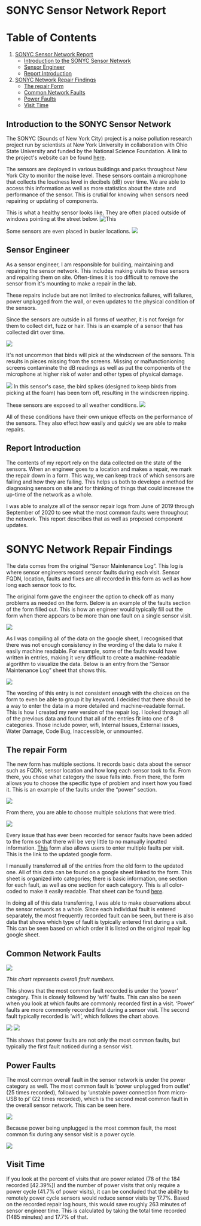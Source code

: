 # SONYC Sensor Network Report

# Table of Contents

1. [SONYC Sensor Network Report](https://github.com/sonyc-project/Sensor-Repair-Log-Findings-/blob/main/README.md#sonyc-sensor-network-report)
     - [Introduction to the SONYC Sensor Network](https://github.com/sonyc-project/Sensor-Repair-Log-Findings-/blob/main/README.md#introduction-to-the-sonyc-sensor-network) 
     - [Sensor Engineer](https://github.com/sonyc-project/Sensor-Repair-Log-Findings-/blob/main/README.md#sensor-engineer)
     - [Report Introduction](https://github.com/sonyc-project/Sensor-Repair-Log-Findings-/blob/main/README.md#report-introduction)
2. [SONYC Network Repair Findings](https://github.com/sonyc-project/Sensor-Repair-Log-Findings-/blob/main/README.md#sonyc-network-repair-findings)
     - [The repair Form](https://github.com/sonyc-project/Sensor-Repair-Log-Findings-/blob/main/README.md#the-repair-form)
     - [Common Network Faults](https://github.com/sonyc-project/Sensor-Repair-Log-Findings-/blob/main/README.md#common-network-faults)
     - [Power Faults](https://github.com/sonyc-project/Sensor-Repair-Log-Findings-/blob/main/README.md#power-faults)
     - [Visit Time](https://github.com/sonyc-project/Sensor-Repair-Log-Findings-/blob/main/README.md#visit-time)

## Introduction to the SONYC Sensor Network
The SONYC (Sounds of New York City) project is a noise pollution research project run by scientists at New York University in collaboration with Ohio State University and funded by the National Science Foundation. A link to the project's website can be found [here](https://wp.nyu.edu/sonyc/).

The sensors are deployed in various buildings and parks throughout New York City to monitor the noise level. These sensors contain a microphone that collects the loudness level in decibels (dB) over time. We are  able to access this information as well as more statistics about the state and performance of the sensor. This is crutial for knowing when sensors need repairing or updating of components.

This is what a healthy sensor looks like. They are often placed outside of windows pointing at the street below.
![This](sensor_images/clean_sensor.jpeg) 

Some sensors are even placed in busier locations.
![](sensor_images/37th.jpg)
 

## Sensor Engineer 
As a sensor engineer, I am responsible for building, maintaining and repairing the sensor network. This includes making visits to these sensors and repairing them on site. Often-times it is too difficult to remove the sensor from it's mounting to make a repair in the lab. 

These repairs include but are not limited to electronics failures, wifi failures, power unplugged from the wall, or even updates to the physical condition of the sensors. 

Since the sensors are outside in all forms of weather, it is not foreign for them to collect dirt, fuzz or hair. This is an example of a sensor that has collected dirt over time.

![](sensor_images/dirty_sensor.jpeg)

It's not uncommon that birds will pick at the windscreen of the sensors. This results in pieces missing from the screens. Missing or malfunctionioning screens contaminate the dB readings as well as put the components of the microphone at higher risk of water and other types of physical damage.

![](sensor_images/JuanCarlos.JPG)
In this sensor's case, the bird spikes (designed to keep birds from picking at the foam) has been torn off, resulting in the windscreen ripping.

These sensors are exposed to all weather conditions. ![](sensor_images/snowy_sensor.png) 

All of these conditions have their own unique effects on the performance of the sensors. They also effect how easily and quickly we are able to make repairs.

## Report Introduction

The contents of my report rely on the data collected on the state of the sensors. When an engineer goes to a location and makes a repair, we mark the repair down in a form. This way, we can keep track of which sensors are failing and how they are failing. This helps us both to develope a method for diagnosing sensors on site and for thinking of things that could increase the up-time of the network as a whole. 

I was able to analyze all of the sensor repair logs from June of 2019 through September of 2020 to see what the most common faults were throughout the network. This report describes that as well as proposed component updates. 


# SONYC Network Repair Findings


The data comes from the original “Sensor Maintenance Log”. This log is where sensor engineers record sensor faults during each visit. Sensor FQDN, location, faults and fixes are all recorded in this form as well as how long each sensor took to fix. 
  
  
The original form gave the engineer the option to check off as many problems as needed on the form. Below is an example of the faults section of the form filled out. This is how an engineer would typically fill out the form when there appears to be more than one fault on a single sensor visit. 

![](images/form.png)


As I was compiling all of the data on the google sheet, I recognised that there was not enough consistency in the wording of the data to make it easily machine readable. For example, some of the faults would have written in entries, making it very difficult to create a machine-readable algorithm to visualize the data. Below is an entry from the “Sensor Maintenance Log” sheet that shows this. 

![](images/power.png)

The wording of this entry is not consistent enough with the choices on the form to even be able to group it by keyword. I decided that there should be a way to enter the data in a more detailed and machine-readable format. This is how I created my new version of the repair log. I looked through all of the previous data and found that all of the entries fit into one of 8 categories. Those include power, wifi, Internal Issues, External issues, Water Damage, Code Bug, Inaccessible, or unmounted. 

## The repair Form 

The new form has multiple sections. It records basic data about the sensor such as FQDN, sensor location and how long each sensor took to fix. From there, you chose what category the issue falls into. From there, the form allows you to choose the specific type of problem and insert how you fixed it. This is an example of the faults under the “power” section.


![](images/power_issues.png)

From there, you are able to choose multiple solutions that were tried. 

![](images/power_fix.png)

Every issue that has ever been recorded for sensor faults have been added to the form so that there will be very little to no manually inputted information. [This](https://docs.google.com/forms/d/e/1FAIpQLSeATP-bJxwGx6i4iKsI8ZUBbZUIgp5vGD5cxFJVBOkFfjHiTA/viewform) form also allows users to enter multiple faults per visit. This is the link to the updated google form. 


I manually transferred all of the entries from the old form to the updated one. All of this data can be found on a google sheet linked to the form. This sheet is organized into categories; there is basic information, one section for each fault, as well as one section for each category. This is all color-coded to make it easily readable. That sheet can be found [here](https://docs.google.com/document/d/1yfAyODgW51rM1zO6KKSXv8NAcIRup3mCLfKhxZ47HNM/edit). 

In doing all of this data transferring, I was able to make observations about the sensor network as a whole. Since each individual fault is entered separately, the most frequently recorded fault can be seen, but there is also data that shows which type of fault is typically entered first during a visit. This can be seen based on which order it is listed on the original repair log google sheet.

## Common Network Faults

![](images/totalLogs.png)

_This chart represents overall fault numbers._



This shows that the most common fault recorded is under the ‘power’ category. This is closely followed by ‘wifi’ faults. This can also be seen when you look at which faults are commonly recorded first in a visit. ‘Power’ faults are more commonly recorded first during a sensor visit. The second fault typically recorded is ‘wifi’, which follows the chart above. 

![](images/first_issue.png)
![](images/second_issue.png)

This shows that power faults are not only the most common faults, but typically the first fault noticed during a sensor visit. 

## Power Faults

The most common overall fault in the sensor network is under the power category as well. The most common fault is ‘power unplugged from outlet’ (25 times recorded), followed by ‘unstable power connection from micro-USB to pi’ (22 times recorded), which is the second most common fault in the overall sensor network. This can be seen here. 

![](images/which_power.png)

Because power being unplugged is the most common fault, the most common fix during any sensor visit is a power cycle. 

![](images/power_fix_bars.png)

## Visit Time

If you look at the percent of visits that are power related (78 of the 184 recorded [42.39%]) and the number of power visits that only require a power cycle (41.7% of power visits), it can be concluded that the ability to remotely power cycle sensors would reduce sensor visits by 17.7%. Based on the recorded repair log hours, this would save roughly 263 minutes of sensor engineer time. This is calculated by taking the total time recorded (1485 minutes) and 17.7% of that. 







